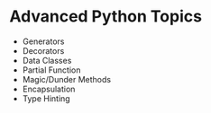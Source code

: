 # Advanced Python Topics
* Generators
* Decorators
* Data Classes
* Partial Function
* Magic/Dunder Methods
* Encapsulation
* Type Hinting  